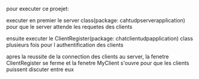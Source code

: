 pour executer ce proejet:

executer en premier le server class(package: cahtudpserverapplication) pour que le server attende les requetes des clients


ensuite executer le ClientRegister(package: chatclientudpapplication) class plusieurs fois pour l authentification des clients



apres la reussite de la connection des clients au server, la fenetre ClientRegister se ferme et la fenetre MyClient s'ouvre pour que les clients puissent discuter entre eux

